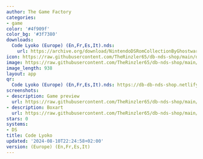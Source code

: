 ```yaml
---
author: The Game Factory
categories:
- game
color: '#4f909f'
color_bg: '#3f7380'
downloads:
  Code Lyoko (Europe) (En,Fr,Es,It).nds:
    url: https://archive.org/download/NintendoDSRomCollectionByGhostware/Code%20Lyoko%20%28Europe%29%20%28En%2CFr%2CEs%2CIt%29.nds
icon: https://raw.githubusercontent.com/TheRinzler65/db-nds-shop/main/docs/assets/images/icons/codelyoko.png
image: https://raw.githubusercontent.com/TheRinzler65/db-nds-shop/main/docs/assets/images/icons/codelyoko.png
image_length: 938
layout: app
qr:
  Code Lyoko (Europe) (En,Fr,Es,It).nds: https://db-db-nds-shop.netlify.app/assets/images/qr/code-lyoko-europe-enfresit-nds.png
screenshots:
- description: Game preview
  url: https://raw.githubusercontent.com/TheRinzler65/db-nds-shop/main/docs/assets/images/screenshots/codelyoko/codelyoko.png
- description: Boxart
  url: https://raw.githubusercontent.com/TheRinzler65/db-nds-shop/main/docs/assets/images/boxart/Code%20Lyoko%20(Europe)%20(En%2CFr%2CEs%2CIt).nds.png
stars: 0
systems:
- DS
title: Code Lyoko
updated: '2024-08-10T22:24:58+02:00'
version: (Europe) (En,Fr,Es,It)
---
```

